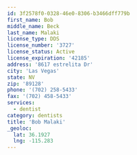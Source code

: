 ```yaml
---
id: 3f2578f0-0328-46e0-8306-b3466dff779b
first_name: Bob
middle_name: Beck
last_name: Malaki
license_type: DDS
license_number: '3727'
license_status: Active
license_expiration: '42185'
address: '8617 estrelita Dr'
city: 'Las Vegas'
state: NV
zip: '89128'
phone: '(702) 258-5433'
fax: '(702) 458-5433'
services:
  - dentist
category: dentists
title: 'Bob Malaki'
_geoloc:
  lat: 36.1927
  lng: -115.283
---
```

